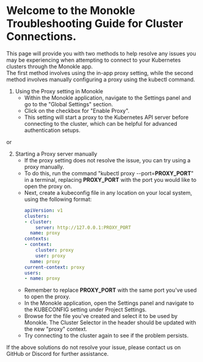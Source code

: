 # Welcome to the Monokle Troubleshooting Guide for Cluster Connections. 

This page will provide you with two methods to help resolve any issues you may be experiencing when attempting to connect to your Kubernetes clusters through the Monokle app.  
The first method involves using the in-app proxy setting, while the second method involves manually configuring a proxy using the kubectl command.  

1. Using the Proxy setting in Monokle 
    - Within the Monokle application, navigate to the Settings panel and go to the "Global Settings" section. 
    - Click on the checkbox for "Enable Proxy". 
    - This setting will start a proxy to the Kubernetes API server before connecting to the cluster, which can be helpful for advanced authentication setups.

or 

2. Starting a Proxy server manually
    - If the proxy setting does not resolve the issue, you can try using a proxy manually. 
    - To do this, run the command "kubectl proxy --port=**PROXY_PORT**" in a terminal, replacing **PROXY_PORT** with the port you would like to open the proxy on. 
    - Next, create a kubeconfig file in any location on your local system, using the following format:
      ```yaml
      apiVersion: v1
      clusters:
      - cluster:
          server: http://127.0.0.1:PROXY_PORT
        name: proxy
      contexts:
      - context:
          cluster: proxy
          user: proxy
        name: proxy
      current-context: proxy
      users:
      - name: proxy
      ```
    - Remember to replace **PROXY_PORT** with the same port you've used to open the proxy.
    - In the Monokle application, open the Settings panel and navigate to the KUBECONFIG setting under Project Settings.
    - Browse for the file you've created and select it to be used by Monokle. The Cluster Selector in the header should be updated with the new "proxy" context. 
    - Try connecting to the cluster again to see if the problem persists.


If the above solutions do not resolve your issue, please contact us on GitHub or Discord for further assistance.
